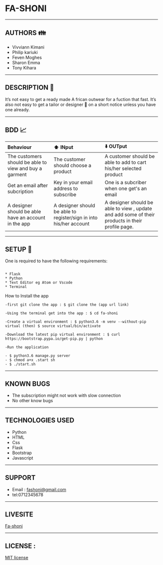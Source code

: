 # FA-SHONI

--------------

## AUTHORS :family:


* Vivviann Kimani 
* Philip kariuki 
* Feven Moghes
* Sharon Emma 
* Tony Kihara

---------------------------

## DESCRIPTION :scroll:

 It’s not easy to get a ready made A
 frican outwear for a fuction that fast. It’s also not easy to get a tailor or designer :womans_clothes: on a short notice unless you have one already.

-------------------------------------

## BDD :chart_with_upwards_trend:

 |Behaviour|:arrow_up: INput|:arrow_down: OUTput|
 |:------|:------|:------|
 |The customers should be able to view and buy a garment| The customer should choose a product| A customer should be able to add to cart his/her selected product |
 | Get an email after subcription | Key in your email address to subscribe | One is a subcriber when one get's an email |
 |A designer should be able have an account in the app |A designer should be able to register/sign in into his/her account|A designer should be able to view , update and add some of their products in their profile page.|

 --------------------------------------------------------------

## SETUP :tokyo_tower:

 One is required to have the following requirements:

~~~

* Flask
* Python 
* Text Editor eg Atom or Vscode
* Terminal

~~~

 How to Install the app
~~~
-first git clone the app : $ git clone the (app url link)

-Using the terminal get into the app : $ cd fa-shoni

-Create a virtual environment : $ python3.6 -m venv --without-pip virtual (then) $ source virtual/bin/activate

-Download the latest pip virtual environment : $ curl https://bootstrap.pypa.io/get-pip.py | python

-Run the application
~~~
~~~
- $ python3.6 manage.py server
- $ chmod a+x .start sh
- $ ./start.sh
~~~

---------------------------------------

## KNOWN BUGS

* The subscription might not work with slow connection
* No other know bugs


------------------------------------

## TECHNOLOGIES USED

* Python 
* HTML
* Css
* Flask
* Bootstrap
* Javascript

-------------------------------------------

## SUPPORT

* Email : fashoni@gmail.com 
* tel:0712345678

------------------------------------------

## LIVESITE

 [Fa-shoni]()

-------------------

## LICENSE :

 [MIT license](https://github.com/Kihara-tony/license/blob/master/LICENSE)






